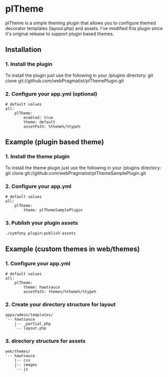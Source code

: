 plTheme
=======
plTheme is a simple theming plugin that allows you to configure themed 
decorator templates (layout.php) and assets. I've modified this plugin since
it's original release to support plugin based themes.

Installation
------------
### 1. Install the plugin
To install the plugin just use the following in your /plugins directory:
    git clone git://github.com/webPragmatist/plThemePlugin.git


### 2. Configure your app.yml (optional)
    # default values
    all:
        plTheme:
            enabled: true
            theme: default
            assetPath: %theme%/%type%
        
Example (plugin based theme)
-------
### 1. Install the theme plugin
To install the theme plugin just use the following in your /plugins directory:
    git clone git://github.com/webPragmatist/plThemeSamplePlugin.git

### 2. Configure your app.yml 
    # default values
    all:
        plTheme:
            theme: plThemeSamplePlugin

### 3. Publish your plugin assets
    ./symfony plugin:publish-assets

Example (custom themes in web/themes)
-------
### 1. Configure your app.yml 
    # default values
    all:
        plTheme:
            theme: hawtsauce
            assetPath: themes/%theme%/%type%

### 2. Create your directory structure for layout
    apps/admin/templates/
    `-- hawtsauce
        |-- _partial.php
        `-- layout.php

### 3. directory structure for assets
    web/themes/
    `-- hawtsauce
        |-- css
        |-- images
        `-- js